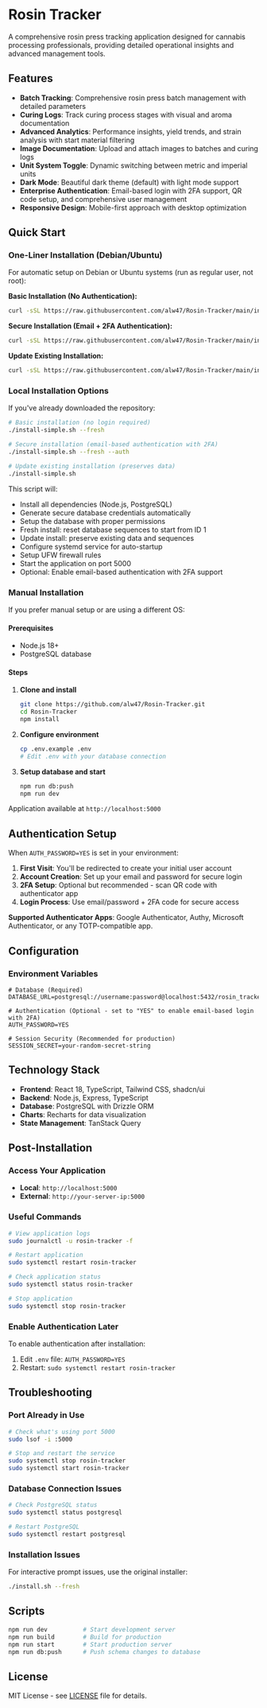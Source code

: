 # Rosin Tracker

A comprehensive rosin press tracking application designed for cannabis processing professionals, providing detailed operational insights and advanced management tools.

## Features

- **Batch Tracking**: Comprehensive rosin press batch management with detailed parameters
- **Curing Logs**: Track curing process stages with visual and aroma documentation  
- **Advanced Analytics**: Performance insights, yield trends, and strain analysis with start material filtering
- **Image Documentation**: Upload and attach images to batches and curing logs
- **Unit System Toggle**: Dynamic switching between metric and imperial units
- **Dark Mode**: Beautiful dark theme (default) with light mode support
- **Enterprise Authentication**: Email-based login with 2FA support, QR code setup, and comprehensive user management
- **Responsive Design**: Mobile-first approach with desktop optimization

## Quick Start

### One-Liner Installation (Debian/Ubuntu)

For automatic setup on Debian or Ubuntu systems (run as regular user, not root):

**Basic Installation (No Authentication):**
```bash
curl -sSL https://raw.githubusercontent.com/alw47/Rosin-Tracker/main/install-simple.sh | bash -s -- --fresh
```

**Secure Installation (Email + 2FA Authentication):**
```bash
curl -sSL https://raw.githubusercontent.com/alw47/Rosin-Tracker/main/install-simple.sh | bash -s -- --fresh --auth
```

**Update Existing Installation:**
```bash
curl -sSL https://raw.githubusercontent.com/alw47/Rosin-Tracker/main/install-simple.sh | bash
```

### Local Installation Options

If you've already downloaded the repository:

```bash
# Basic installation (no login required)
./install-simple.sh --fresh

# Secure installation (email-based authentication with 2FA)
./install-simple.sh --fresh --auth

# Update existing installation (preserves data)
./install-simple.sh
```

This script will:
- Install all dependencies (Node.js, PostgreSQL)
- Generate secure database credentials automatically
- Setup the database with proper permissions
- Fresh install: reset database sequences to start from ID 1
- Update install: preserve existing data and sequences
- Configure systemd service for auto-startup
- Setup UFW firewall rules
- Start the application on port 5000
- Optional: Enable email-based authentication with 2FA support

### Manual Installation

If you prefer manual setup or are using a different OS:

#### Prerequisites
- Node.js 18+
- PostgreSQL database

#### Steps

1. **Clone and install**
   ```bash
   git clone https://github.com/alw47/Rosin-Tracker.git
   cd Rosin-Tracker
   npm install
   ```

2. **Configure environment**
   ```bash
   cp .env.example .env
   # Edit .env with your database connection
   ```

3. **Setup database and start**
   ```bash
   npm run db:push
   npm run dev
   ```

Application available at `http://localhost:5000`

## Authentication Setup

When `AUTH_PASSWORD=YES` is set in your environment:

1. **First Visit**: You'll be redirected to create your initial user account
2. **Account Creation**: Set up your email and password for secure login
3. **2FA Setup**: Optional but recommended - scan QR code with authenticator app
4. **Login Process**: Use email/password + 2FA code for secure access

**Supported Authenticator Apps**: Google Authenticator, Authy, Microsoft Authenticator, or any TOTP-compatible app.

## Configuration

### Environment Variables

```env
# Database (Required)
DATABASE_URL=postgresql://username:password@localhost:5432/rosin_tracker

# Authentication (Optional - set to "YES" to enable email-based login with 2FA)
AUTH_PASSWORD=YES

# Session Security (Recommended for production)
SESSION_SECRET=your-random-secret-string
```

## Technology Stack

- **Frontend**: React 18, TypeScript, Tailwind CSS, shadcn/ui
- **Backend**: Node.js, Express, TypeScript
- **Database**: PostgreSQL with Drizzle ORM
- **Charts**: Recharts for data visualization
- **State Management**: TanStack Query

## Post-Installation

### Access Your Application
- **Local**: `http://localhost:5000`
- **External**: `http://your-server-ip:5000`

### Useful Commands
```bash
# View application logs
sudo journalctl -u rosin-tracker -f

# Restart application
sudo systemctl restart rosin-tracker

# Check application status
sudo systemctl status rosin-tracker

# Stop application
sudo systemctl stop rosin-tracker
```

### Enable Authentication Later
To enable authentication after installation:
1. Edit `.env` file: `AUTH_PASSWORD=YES`
2. Restart: `sudo systemctl restart rosin-tracker`

## Troubleshooting

### Port Already in Use
```bash
# Check what's using port 5000
sudo lsof -i :5000

# Stop and restart the service
sudo systemctl stop rosin-tracker
sudo systemctl start rosin-tracker
```

### Database Connection Issues
```bash
# Check PostgreSQL status
sudo systemctl status postgresql

# Restart PostgreSQL
sudo systemctl restart postgresql
```

### Installation Issues
For interactive prompt issues, use the original installer:
```bash
./install.sh --fresh
```

## Scripts

```bash
npm run dev          # Start development server
npm run build        # Build for production  
npm run start        # Start production server
npm run db:push      # Push schema changes to database
```

## License

MIT License - see [LICENSE](LICENSE) file for details.